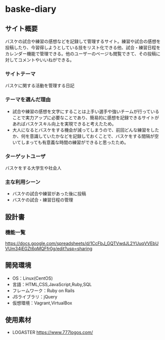 # baske-diary

## サイト概要
バスケの試合や練習の感想などを記録して管理するサイト。練習や試合の感想を投稿したり、今習得しようとしている技をリスト化できる他、試合・練習日程をカレンダー機能で管理できる。他のユーザーのページも閲覧できて、その投稿に対してコメントやいいねができる。

### サイトテーマ
バスケに関する活動を管理する日記

### テーマを選んだ理由
- 試合や練習の感想を文字にすることは上手い選手や強いチームが行っていることで実力アップに必要なことであり、簡易的に感想を記録できるサイトがあればバスケスキル向上を実現できると考えたため。
- 大人になるとバスケをする機会が減ってしまうので、前回どんな練習をしたか、何を意識していたかなどを記録しておくことで、バスケをする間隔が空いてしまっても有意義な時間の練習ができると思ったため。

### ターゲットユーザ
バスケをする大学生や社会人

### 主な利用シーン
- バスケの試合や練習があった後に投稿
- バスケの試合・練習日程の管理

## 設計書

### 機能一覧
https://docs.google.com/spreadsheets/d/1CcFbJ_GQTVwdJL2YUuqVVEbUVUm34jEGZt6qMQFfr0g/edit?usp=sharing

## 開発環境
- OS：Linux(CentOS)
- 言語：HTML,CSS,JavaScript,Ruby,SQL
- フレームワーク：Ruby on Rails
- JSライブラリ：jQuery
- 仮想環境：Vagrant,VirtualBox

## 使用素材
- LOGASTER https://www.777logos.com/

